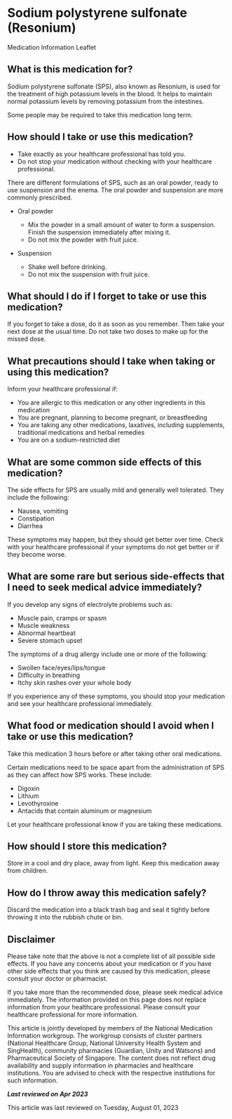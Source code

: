 # Sodium polystyrene sulfonate (Resonium)

Medication Information Leaflet

What is this medication for?
----------------------------

Sodium polystyrene sulfonate (SPS), also known as Resonium, is used for the treatment of high potassium levels in the blood. It helps to maintain normal potassium levels by removing potassium from the intestines.

Some people may be required to take this medication long term.

How should I take or use this medication?
-----------------------------------------

* Take exactly as your healthcare professional has told you.
* Do not stop your medication without checking with your healthcare professional.

There are different formulations of SPS, such as an oral powder, ready to use suspension and the enema. The oral powder and suspension are more commonly prescribed.

* Oral powder

  + Mix the powder in a small amount of water to form a suspension. Finish the suspension immediately after mixing it.
  + Do not mix the powder with fruit juice.
* Suspension

  + Shake well before drinking.
  + Do not mix the suspension with fruit juice.

What should I do if I forget to take or use this medication?
------------------------------------------------------------

If you forget to take a dose, do it as soon as you remember. Then take your next dose at the usual time. Do not take two doses to make up for the missed dose.

What precautions should I take when taking or using this medication?
--------------------------------------------------------------------

Inform your healthcare professional if:

* You are allergic to this medication or any other ingredients in this medication
* You are pregnant, planning to become pregnant, or breastfeeding
* You are taking any other medications, laxatives, including supplements, traditional medications and herbal remedies
* You are on a sodium-restricted diet

What are some common side effects of this medication?
-----------------------------------------------------

The side effects for SPS are usually mild and generally well tolerated. They include the following:

* Nausea, vomiting
* Constipation
* Diarrhea

These symptoms may happen, but they should get better over time. Check with your healthcare professional if your symptoms do not get better or if they become worse.

What are some rare but serious side-effects that I need to seek medical advice immediately?
-------------------------------------------------------------------------------------------

If you develop any signs of electrolyte problems such as:

* Muscle pain, cramps or spasm
* Muscle weakness
* Abnormal heartbeat
* Severe stomach upset

The symptoms of a drug allergy include one or more of the following:

* Swollen face/eyes/lips/tongue
* Difficulty in breathing
* Itchy skin rashes over your whole body

If you experience any of these symptoms, you should stop your medication and see your healthcare professional immediately.

What food or medication should I avoid when I take or use this medication?
--------------------------------------------------------------------------

Take this medication 3 hours before or after taking other oral medications.

Certain medications need to be space apart from the administration of SPS as they can affect how SPS works. These include:

* Digoxin
* Lithium
* Levothyroxine
* Antacids that contain aluminum or magnesium

Let your healthcare professional know if you are taking these medications.

How should I store this medication?
-----------------------------------

Store in a cool and dry place, away from light. Keep this medication away from children.

How do I throw away this medication safely?
-------------------------------------------

Discard the medication into a black trash bag and seal it tightly before throwing it into the rubbish chute or bin.

Disclaimer
----------

Please take note that the above is not a complete list of all possible side effects. If you have any concerns about your medication or if you have other side effects that you think are caused by this medication, please consult your doctor or pharmacist.

If you take more than the recommended dose, please seek medical advice immediately. The information provided on this page does not replace information from your healthcare professional. Please consult your healthcare professional for more information.

This article is jointly developed by members of the National Medication Information workgroup. The workgroup consists of cluster partners (National Healthcare Group, National University Health System and SingHealth), community pharmacies (Guardian, Unity and Watsons) and Pharmaceutical Society of Singapore. The content does not reflect drug availability and supply information in pharmacies and healthcare institutions. You are advised to check with the respective institutions for such information.

***Last reviewed on Apr 2023***

This article was last reviewed on
Tuesday, August 01, 2023